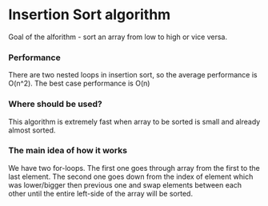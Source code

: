 # Insertion Sort algorithm
Goal of the alforithm - sort an array from low to high or vice versa.
### Performance
There are two nested loops in insertion sort, so the average performance is O(n^2). The best case performance is O(n)
### Where should be used?
This algorithm is extremely fast when array to be sorted is small and already almost sorted.
### The main idea of how it works
We have two for-loops. The first one goes through array from the first to the last element. The second one goes down from the index of element
which was lower/bigger then previous one and swap elements between each other until the entire left-side of the array will be sorted.
